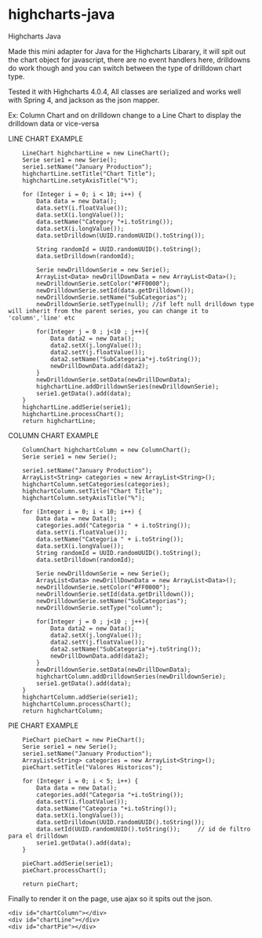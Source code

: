 # highcharts-java
Highcharts Java 

Made this mini adapter for Java for the Highcharts Libarary, it will spit out the chart object for javascript, there are no event handlers here,
drilldowns do work though and you can switch between the type of drilldown chart type.

Tested it with Highcharts 4.0.4, All classes are serialized and works well with Spring 4, and jackson as the json mapper.

Ex: Column Chart and on drilldown change to a Line Chart to display the drilldown data or vice-versa


LINE CHART EXAMPLE

        LineChart highchartLine = new LineChart();
        Serie serie1 = new Serie();
        serie1.setName("January Production");
        highchartLine.setTitle("Chart Title");
        highchartLine.setyAxisTitle("%");

        for (Integer i = 0; i < 10; i++) {
            Data data = new Data();
            data.setY(i.floatValue());
            data.setX(i.longValue());
            data.setName("Category "+i.toString());
            data.setX(i.longValue());
            data.setDrilldown(UUID.randomUUID().toString());

            String randomId = UUID.randomUUID().toString();
            data.setDrilldown(randomId);
            
            Serie newDrilldownSerie = new Serie();
            ArrayList<Data> newDrillDownData = new ArrayList<Data>();
            newDrilldownSerie.setColor("#FF0000");
            newDrilldownSerie.setId(data.getDrilldown());
            newDrilldownSerie.setName("SubCategorias");
            newDrilldownSerie.setType(null); //if left null drilldown type will inherit from the parent series, you can change it to 'column','line' etc
            
            for(Integer j = 0 ; j<10 ; j++){
                Data data2 = new Data();
                data2.setX(j.longValue());
                data2.setY(j.floatValue());
                data2.setName("SubCategoria"+j.toString());
                newDrillDownData.add(data2);
            }
            newDrilldownSerie.setData(newDrillDownData);
            highchartLine.addDrilldownSeries(newDrilldownSerie);
            serie1.getData().add(data);
        }
        highchartLine.addSerie(serie1);
        highchartLine.processChart();
        return highchartLine;
        
  
  COLUMN CHART EXAMPLE
  
        ColumnChart highchartColumn = new ColumnChart();
        Serie serie1 = new Serie();
        
        serie1.setName("January Production");
        ArrayList<String> categories = new ArrayList<String>();
        highchartColumn.setCategories(categories);
        highchartColumn.setTitle("Chart Title");
        highchartColumn.setyAxisTitle("%");

        for (Integer i = 0; i < 10; i++) {
            Data data = new Data();
            categories.add("Categoria " + i.toString());
            data.setY(i.floatValue());
            data.setName("Categoria " + i.toString());
            data.setX(i.longValue());
            String randomId = UUID.randomUUID().toString();
            data.setDrilldown(randomId);
            
            Serie newDrilldownSerie = new Serie();
            ArrayList<Data> newDrillDownData = new ArrayList<Data>();
            newDrilldownSerie.setColor("#FF0000");
            newDrilldownSerie.setId(data.getDrilldown());
            newDrilldownSerie.setName("SubCategorias");
            newDrilldownSerie.setType("column");
            
            for(Integer j = 0 ; j<10 ; j++){
                Data data2 = new Data();
                data2.setX(j.longValue());
                data2.setY(j.floatValue());
                data2.setName("SubCategoria"+j.toString());
                newDrillDownData.add(data2);
            }
            newDrilldownSerie.setData(newDrillDownData);
            highchartColumn.addDrilldownSeries(newDrilldownSerie);
            serie1.getData().add(data);
        }
        highchartColumn.addSerie(serie1);
        highchartColumn.processChart();
        return highchartColumn;
        
PIE CHART EXAMPLE

        PieChart pieChart = new PieChart();
        Serie serie1 = new Serie();
        serie1.setName("January Production");
        ArrayList<String> categories = new ArrayList<String>();
        pieChart.setTitle("Valores Historicos");

        for (Integer i = 0; i < 5; i++) {
            Data data = new Data();
            categories.add("Categoria "+i.toString());
            data.setY(i.floatValue());
            data.setName("Categoria "+i.toString());
            data.setX(i.longValue());
            data.setDrilldown(UUID.randomUUID().toString());
            data.setId(UUID.randomUUID().toString());     // id de filtro para el drilldown
            serie1.getData().add(data);
        }

        pieChart.addSerie(serie1);
        pieChart.processChart();

        return pieChart;
        
        
Finally to render it on the page, use ajax so it spits out the json.

<body>

    <div id="chartColumn"></div>
    <div id="chartLine"></div>
    <div id="chartPie"></div>

</body>

<script>
    $(document).ready(function(){
        $.ajax({
            url : "/myApp/pg/user/highchartsDemoColumn",
            type: "GET",
            success: function(chart){
               global =  $("#chartColumn").highcharts(chart);
            }
        });

        $.ajax({
            url : "/myApp/pg/user/highchartsDemoLine",
            type: "GET",
            success: function(chart){
                $("#chartLine").highcharts(chart);
            }
        });

        $.ajax({
            url : "/myApp/pg/user/highchartsDemoPie",
            type: "GET",
            success: function(chart) {
                $("#chartPie").highcharts(chart);
            }
        });
    });
</script>
